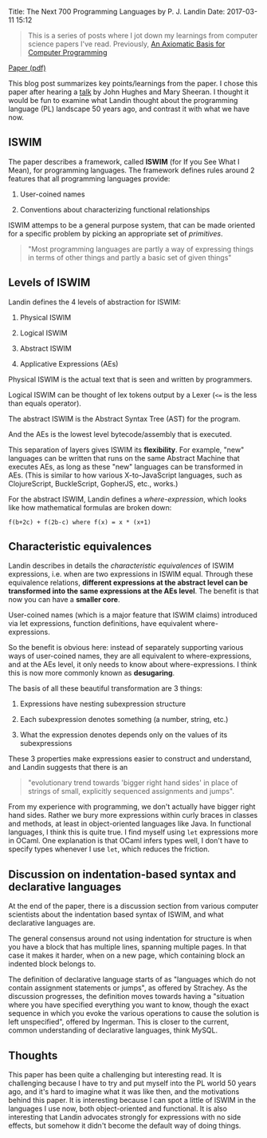 Title: The Next 700 Programming Languages by P. J. Landin
Date: 2017-03-11 15:12

> This is a series of posts where I jot down my learnings from computer science papers I've read. Previously, [An Axiomatic Basis for Computer Programming](./paper-axiomatic-basis-for-computer-programming.html)

[Paper (pdf)](https://archive.alvb.in/msc/11_infomtpt/papers/the-next-700_Landin_dk.pdf)

This blog post summarizes key points/learnings from the paper.
I chose this paper after hearing a [talk](https://www.youtube.com/watch?v=1qBHf8DrWR8) by John Hughes and Mary Sheeran.
I thought it would be fun to examine what Landin thought about the programming language (PL) landscape 50 years ago, and contrast it with what we have now.

## ISWIM

The paper describes a framework, called **ISWIM** (for If you See What I Mean), for programming languages.
The framework defines rules around 2 features that all programming languages provide:

1. User-coined names

2. Conventions about characterizing functional relationships

ISWIM attemps to be a general purpose system, that can be made oriented for a specific problem by picking an appropriate set of *primitives*.

> "Most programming languages are partly a way of expressing things in terms of other things and partly a basic set of given things"

## Levels of ISWIM

Landin defines the 4 levels of abstraction for ISWIM:

1. Physical ISWIM

2. Logical ISWIM

3. Abstract ISWIM

4. Applicative Expressions (AEs)

Physical ISWIM is the actual text that is seen and written by programmers.

Logical ISWIM can be thought of lex tokens output by a Lexer (`<=` is the less than equals operator).

The abstract ISWIM is the Abstract Syntax Tree (AST) for the program.

And the AEs is the lowest level bytecode/assembly that is executed.

This separation of layers gives ISWIM its **flexibility**.
For example, "new" languages can be written that runs on the same Abstract Machine that executes AEs, as long as these "new" languages can be transformed in AEs.
(This is similar to how various X-to-JavaScript languages, such as ClojureScript, BuckleScript, GopherJS, etc., works.)

For the abstract ISWIM, Landin defines a *where-expression*, which looks like how mathematical formulas are broken down:

```
f(b+2c) + f(2b-c) where f(x) = x * (x+1)
```

## Characteristic equivalences

Landin describes in details the *characteristic equivalences* of ISWIM expressions, i.e. when are two expressions in ISWIM equal.
Through these equivalence relations, **different expressions at the abstract level can be transformed into the same expressions at the AEs level**.
The benefit is that now you can have a **smaller core**.

User-coined names (which is a major feature that ISWIM claims) introduced via let expressions, function definitions, have equivalent where-expressions.

So the benefit is obvious here: instead of separately supporting various ways of user-coined names, they are all equivalent to where-expressions, and at the AEs level, it only needs to know about where-expressions. I think this is now more commonly known as **desugaring**.

The basis of all these beautiful transformation are 3 things:

1. Expressions have nesting subexpression structure

2. Each subexpression denotes something (a number, string, etc.)

3. What the expression denotes depends only on the values of its subexpressions

These 3 properties make expressions easier to construct and understand, and Landin suggests that there is an

> "evolutionary trend towards 'bigger right hand sides' in place of strings of small, explicitly sequenced assignments and jumps".

From my experience with programming, we don't actually have bigger right hand sides.
Rather we bury more expressions within curly braces in classes and methods, at least in object-oriented languages like Java.
In functional languages, I think this is quite true. I find myself using `let` expressions more in OCaml.
One explanation is that OCaml infers types well, I don't have to specify types whenever I use `let`, which reduces the friction.


## Discussion on indentation-based syntax and declarative languages

At the end of the paper, there is a discussion section from various computer scientists about the indentation based syntax of ISWIM, and what declarative languages are.

The general consensus around not using indentation for structure is when you have a block that has multiple lines, spanning multiple pages.
In that case it makes it harder, when on a new page, which containing block an indented block belongs to.

The definition of declarative language starts of as "languages which do not contain assignment statements or jumps", as offered by Strachey.
As the discussion progresses, the definition moves towards having a "situation where you have specified everything you want to know, though the exact sequence in which you evoke the various operations to cause the solution is left unspecified", offered by Ingerman. This is closer to the current, common understanding of declarative languages, think MySQL.

## Thoughts

This paper has been quite a challenging but interesting read.
It is challenging because I have to try and put myself into the PL world 50 years ago, and it's hard to imagine what it was like then, and the motivations behind this paper.
It is interesting because I can spot a little of ISWIM in the languages I use now, both object-oriented and functional.
It is also interesting that Landin advocates strongly for expressions with no side effects, but somehow it didn't become the default way of doing things.

